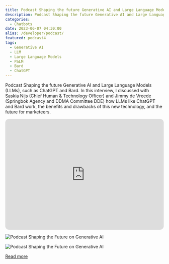 ```yaml
---
title: Podcast Shaping the future Generative AI and Large Language Models
description: Podcast Shaping the future Generative AI and Large Language Models (LLMs), such as ChatGPT and Bard. None other than Lee Boonstra (Software Engineer Tech Lead & Advocate at Google) and Saskia Nijs (Chief Human & Technology Officer) led by Jimmy de Vreede (Springbok Agency and DDMA Committee DDE) discussed what the technology means and will mean for the market and the work of marketers.
categories:
  - Chatbots
date: 2023-06-07 04:30:00
alias: /developer/podcast/
featured: podcast4
tags:
  - Generative AI
  - LLM
  - Large Language Models
  - PaLM
  - Bard
  - ChatGPT
---
```


Podcast Shaping the future Generative AI and Large Language Models (LLMs), such as ChatGPT and Bard.
In this interview, I discussed with Saskia Nijs (Chief Human & Technology Officer) and Jimmy de Vreede (Springbok Agency and DDMA Committee DDE) how LLMs like ChatGPT and Bard work, the benefits and drawbacks of this new technology, and the future for marketeers. 

<iframe style="border-radius:12px" src="https://open.spotify.com/embed/episode/4uwFcwDRchAGSun4xLqxDB?utm_source=generator&theme=0" width="100%" height="352" frameBorder="0" allowfullscreen="" allow="autoplay; clipboard-write; encrypted-media; fullscreen; picture-in-picture" loading="lazy"></iframe>

<!--more-->

![Podcast Shaping the Future on Generative AI](podcast1.jpg)

![Podcast Shaping the Future on Generative AI](podcast4.jpg)

<a href="https://ddma.nl/kennisbank/shaping-the-future-s02e01-generative-ai-en-large-language-models-een-onmisbare-marketingtool-of-een-experiment-met-potentie-voor-de-toekomst/">Read more</a>


